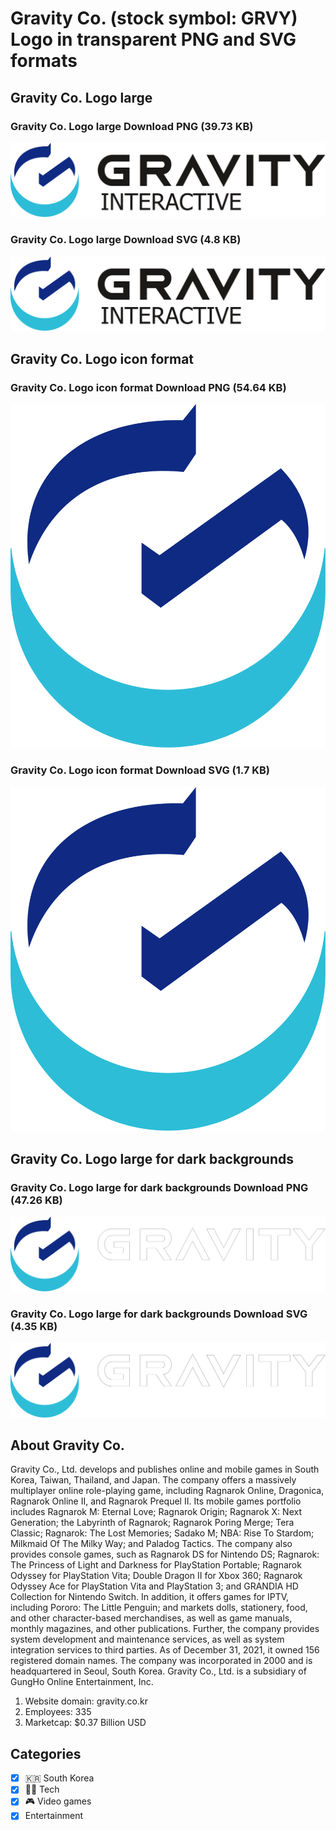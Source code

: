 # Gravity Co. (stock symbol: GRVY) Logo in transparent PNG and SVG formats

## Gravity Co. Logo large

### Gravity Co. Logo large Download PNG (39.73 KB)

![Gravity Co. Logo large Download PNG (39.73 KB)](/img/orig/GRVY_BIG-2c2a1071.png)

### Gravity Co. Logo large Download SVG (4.8 KB)

![Gravity Co. Logo large Download SVG (4.8 KB)](/img/orig/GRVY_BIG-579c9312.svg)

## Gravity Co. Logo icon format

### Gravity Co. Logo icon format Download PNG (54.64 KB)

![Gravity Co. Logo icon format Download PNG (54.64 KB)](/img/orig/GRVY-b1c8f4ae.png)

### Gravity Co. Logo icon format Download SVG (1.7 KB)

![Gravity Co. Logo icon format Download SVG (1.7 KB)](/img/orig/GRVY-b1a1aa59.svg)

## Gravity Co. Logo large for dark backgrounds

### Gravity Co. Logo large for dark backgrounds Download PNG (47.26 KB)

![Gravity Co. Logo large for dark backgrounds Download PNG (47.26 KB)](/img/orig/GRVY_BIG.D-21a4d532.png)

### Gravity Co. Logo large for dark backgrounds Download SVG (4.35 KB)

![Gravity Co. Logo large for dark backgrounds Download SVG (4.35 KB)](/img/orig/GRVY_BIG.D-d6b332bb.svg)

## About Gravity Co.

Gravity Co., Ltd. develops and publishes online and mobile games in South Korea, Taiwan, Thailand, and Japan. The company offers a massively multiplayer online role-playing game, including Ragnarok Online, Dragonica, Ragnarok Online II, and Ragnarok Prequel II. Its mobile games portfolio includes Ragnarok M: Eternal Love; Ragnarok Origin; Ragnarok X: Next Generation; the Labyrinth of Ragnarok; Ragnarok Poring Merge; Tera Classic; Ragnarok: The Lost Memories; Sadako M; NBA: Rise To Stardom; Milkmaid Of The Milky Way; and Paladog Tactics. The company also provides console games, such as Ragnarok DS for Nintendo DS; Ragnarok: The Princess of Light and Darkness for PlayStation Portable; Ragnarok Odyssey for PlayStation Vita; Double Dragon II for Xbox 360; Ragnarok Odyssey Ace for PlayStation Vita and PlayStation 3; and GRANDIA HD Collection for Nintendo Switch. In addition, it offers games for IPTV, including Pororo: The Little Penguin; and markets dolls, stationery, food, and other character-based merchandises, as well as game manuals, monthly magazines, and other publications. Further, the company provides system development and maintenance services, as well as system integration services to third parties. As of December 31, 2021, it owned 156 registered domain names. The company was incorporated in 2000 and is headquartered in Seoul, South Korea. Gravity Co., Ltd. is a subsidiary of GungHo Online Entertainment, Inc.

1. Website domain: gravity.co.kr
2. Employees: 335
3. Marketcap: $0.37 Billion USD


## Categories
- [x] 🇰🇷 South Korea
- [x] 👩‍💻 Tech
- [x] 🎮 Video games
- [x] Entertainment
